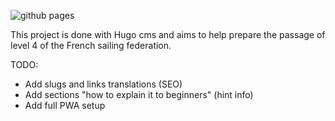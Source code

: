 ![github pages](https://github.com/armandfardeau/dinghy-ffv4/workflows/github%20pages/badge.svg)

This project is done with Hugo cms and aims to help prepare the passage of level 4 of the French sailing federation.

TODO: 
- Add slugs and links translations (SEO)
- Add sections "how to explain it to beginners" (hint info)
- Add full PWA setup
